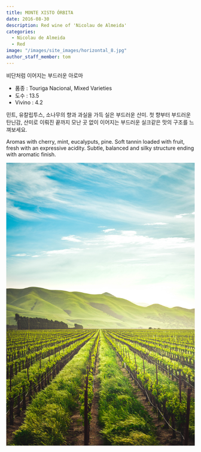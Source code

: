 ```yaml
---
title: MONTE XISTO ÓRBITA
date: 2016-08-30
description: Red wine of 'Nicolau de Almeida'
categories:
  - Nicolau de Almeida
  - Red
image: "/images/site_images/horizontal_8.jpg"
author_staff_member: tom
---
```


비단처럼 이어지는 부드러운 아로마

* 품종 : Touriga Nacional, Mixed Varieties
* 도수 : 13.5
* Vivino : 4.2
  
민트, 유칼립투스, 소나무의 향과 과실을 가득 실은 부드러운 산미. 첫 향부터 부드러운 탄닌감, 산미로 이뤄진 끝까지 모난 곳 없이 이어지는 부드러운 실크같은 맛의 구조를 느껴보세요.

Aromas with cherry, mint, eucalyputs, pine. Soft tannin loaded with fruit, fresh with an expressive acidity. Subtle, balanced and silky structure ending with aromatic finish.

![orbita](/images/site_images/vertical_5.jpg)



